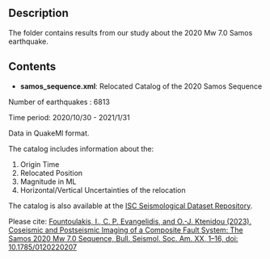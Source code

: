 ## Description
The folder contains results from our study about the 2020 Mw 7.0 Samos earthquake.

## Contents
* **samos_sequence.xml**: Relocated Catalog of the 2020 Samos Sequence

Number of earthquakes : 6813

Time period: 2020/10/30 - 2021/1/31 

Data in QuakeMl format.

The catalog includes information about the:
1) Origin Time
2) Relocated Position
3) Magnitude in ML
4) Horizontal/Vertical Uncertainties of the relocation

The catalog is also available at the [ISC Seismological Dataset Repository](http://www.isc.ac.uk/dataset_repository/view_submission.php?dsid=48).

Please cite:
[Fountoulakis, I., C. P. Evangelidis, and O.-J. Ktenidou (2023).
Coseismic and Postseismic Imaging of a Composite Fault System: The Samos 2020
Mw 7.0 Sequence, Bull. Seismol. Soc. Am. XX, 1–16, doi: 10.1785/0120220207](https://doi.org/10.1785/0120220207)
